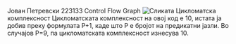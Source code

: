 Јован Петревски 223133
Control Flow Graph
![Сликата](https://github.com/Petrevski-77/SI_2024_lab2_223133/assets/165100112/20ac139a-393f-495e-8360-9035c562efa7)
Цикломатска комплексност
Цикломатската комплексност на овој код е 10, истата ја добив преку формулата P+1, каде што P е бројот на предикатни јазли. Во случајoв P=9, па цикломатската комплексност изнесува 10.
